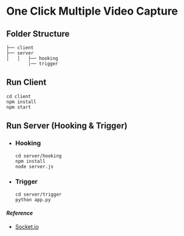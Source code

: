 # One Click Multiple Video Capture

## Folder Structure

```console
├── client
├── server
│   │   ├── hooking
        |── trigger
```

## Run Client

```console
cd client
npm install
npm start
```

## Run Server (Hooking & Trigger)

- ### Hooking

    ```console
    cd server/hooking
    npm install
    node server.js
    ```

- ### Trigger

    ```console
    cd server/trigger
    python app.py
    ```

#### *Reference*

- [Socket.io][1]

[1]: https://socket.io/docs/v4/client-installation/ "Socket.io"
